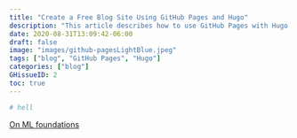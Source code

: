 ```yaml
---
title: "Create a Free Blog Site Using GitHub Pages and Hugo"
description: "This article describes how to use GitHub Pages with Hugo to create, maintain, and host your own blog site."
date: 2020-08-31T13:09:42-06:00
draft: false
image: "images/github-pagesLightBlue.jpeg"
tags: ["blog", "GitHub Pages", "Hugo"]
categories: ["blog"]
GHissueID: 2
toc: true
---
```


<!--more-->

```bash
# hell
```


[On ML foundations](https://ic0nml.github.io/post/shalev/Intro.md)